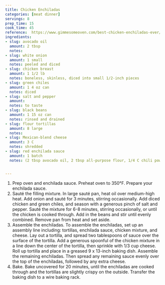 ```yaml
---
title: Chicken Enchiladas
categories: [meat dinner]
servings: 8
prep_time: 15
cook_time: 45
reference:  https://www.gimmesomeoven.com/best-chicken-enchiladas-ever/#tasty-recipes-59596
ingredients:
- slug: avocado oil
  amount: 2 tbsp
  notes:
- slug: white onion
  amount: 1 small
  notes: peeled and diced
- slug: chicken breast
  amount: 1 1/2 lb
  notes: boneless, skinless, diced into small 1/2-inch pieces
- slug: green chiles
  amount: 1 4 oz can
  notes: diced
- slug: salt and pepper
  amount:
  notes: to taste
- slug: black beans
  amount: 1 15 oz can
  notes: rinsed and drained
- slug: flour tortillas
  amount: 8 large
  notes:
- slug: Mexican-blend cheese
  amount: 3 C
  notes: shredded
- slug: red enchilada sauce
  amount: 1 batch
  notes: (2 tbsp avocado oil, 2 tbsp all-purpose flour, 1/4 C chili powder, 1/2 tsp garlic powder and cumin, 1/4 tsp dried oregano, 2 C vegetable broth, salt to taste)


---
```


1. Prep oven and enchilada sauce. Preheat oven to 350°F.  Prepare your enchilada sauce.
2. Sauté the filling mixture. In large sauté pan, heat oil over medium-high heat. Add onion and sauté for 3 minutes, stirring occasionally.  Add diced chicken and green chiles, and season with a generous pinch of salt and pepper.  Sauté the mixture for 6-8 minutes, stirring occasionally, or until the chicken is cooked through.  Add in the beans and stir until evenly combined.  Remove pan from heat and set aside.
3. Assemble the enchiladas. To assemble the enchiladas, set up an assembly line including: tortillas, enchilada sauce, chicken mixture, and cheese. Lay out a tortilla, and spread two tablespoons of sauce over the surface of the tortilla.  Add a generous spoonful of the chicken mixture in a line down the center of the tortilla, then sprinkle with 1/3 cup cheese. Roll up tortilla and place in a greased 9 x 13-inch baking dish. Assemble the remaining enchiladas.  Then spread any remaining sauce evenly over the top of the enchiladas, followed by any extra cheese.
4. Bake. Bake uncovered for 20 minutes, until the enchiladas are cooked through and the tortillas are slightly crispy on the outside.  Transfer the baking dish to a wire baking rack.

